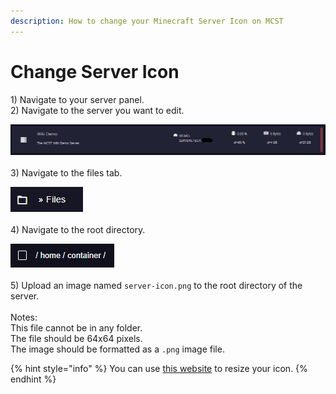 ```yaml
---
description: How to change your Minecraft Server Icon on MCST
---
```


# Change Server Icon

1\) Navigate to your server panel.\
2\) Navigate to the server you want to edit.

![](<../.gitbook/assets/image (12).png>)\
\
3\) Navigate to the files tab.

![](<../.gitbook/assets/image (14).png>)\
\
4\) Navigate to the root directory.

![](<../.gitbook/assets/image (42).png>)\
\
5\) Upload an image named `server-icon.png` to the root directory of the server.\
\
Notes: \
This file cannot be in any folder. \
The file should be 64x64 pixels. \
The image should be formatted as a `.png` image file.

{% hint style="info" %}
You can use [this website](https://www.resizepixel.com/) to resize your icon.
{% endhint %}
